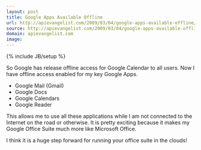 ```yaml
---
layout: post
title: Google Apps Available Offline
url: http://apievangelist.com/2009/03/04/google-apps-available-offline/
source: http://apievangelist.com/2009/03/04/google-apps-available-offline/
domain: apievangelist.com
image: 
---
```

{% include JB/setup %}<p>So Google has release offline access for Google Calendar to all users. Now I have offline access enabled for my key Google Apps.
<ul class="mainlist">
	<li>Google Mail (Gmail)</li>
	<li>Google Docs</li>
	<li>Google Calendars</li>
	<li>Google Reader</li>
</ul>
This allows me to use all these applications while I am not connected to the Internet on the road or otherwise. It is pretty exciting because it makes my Google Office Suite much more like Microsoft Office.<p></p>
I think it is a huge step forward for running your office suite in the clouds!</p>
